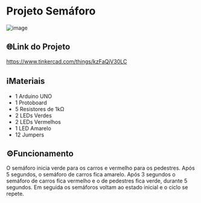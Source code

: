 # Projeto Semáforo

![image](https://github.com/henrigm4626/ETEC_SEM_2020/assets/88845710/545748a0-0e08-4f44-b9fd-46615e75a9b4)

## 🌐Link do Projeto
<https://www.tinkercad.com/things/kzFaQjV30LC>

## ℹMateriais
- 1 Arduino UNO
- 1 Protoboard
- 5 Resistores de 1kΩ
- 2 LEDs Verdes
- 2 LEDs Vermelhos
- 1 LED Amarelo
- 12 Jumpers

## ⚙️Funcionamento
O semáforo inicia verde para os carros e vermelho para os pedestres. Após 5 segundos, o semáforo de carros fica amarelo.
Após 3 segundos o semáforo de carros fica vermelho e o de pedestres fica verde, durante 5 segundos. Em seguida os semáforos
voltam ao estado inicial e o ciclo se repete.
